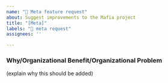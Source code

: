 ```yaml
---
name: "🧠 Meta feature request"
about: Suggest improvements to the Mafia project
title: "[Meta]"
labels: "🧠 meta request"
assignees: ''

---
```

### Why/Organizational Benefit/Organizational Problem
(explain why this should be added)
